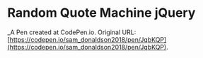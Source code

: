 # Random Quote Machine jQuery
 _A Pen created at CodePen.io. Original URL: [https://codepen.io/sam_donaldson2018/pen/JqbKQP](https://codepen.io/sam_donaldson2018/pen/JqbKQP).

 